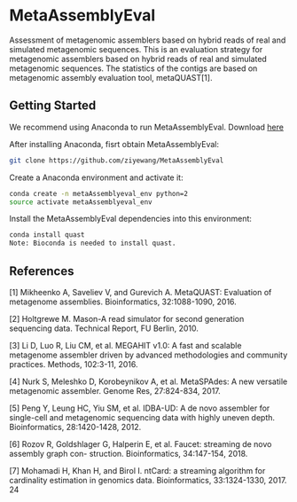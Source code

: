 # MetaAssemblyEval
Assessment of metagenomic assemblers based on hybrid reads of real and simulated metagenomic sequences.
This is an evaluation strategy for metagenomic assemblers based on hybrid reads of real and simulated metagenomic sequences. The statistics of the contigs are based on metagenomic assembly evaluation tool, metaQUAST[1].

## <a name="started"></a>Getting Started

We recommend using Anaconda to run MetaAssemblyEval. Download [here](https://www.continuum.io/downloads)

After installing Anaconda, fisrt obtain MetaAssemblyEval:

```sh
git clone https://github.com/ziyewang/MetaAssemblyEval
```
Create a Anaconda environment and activate it:

```sh
conda create -n metaAssemblyeval_env python=2
source activate metaAssemblyeval_env
```

Install the MetaAssemblyEval dependencies into this environment:

```sh
conda install quast 
Note: Bioconda is needed to install quast.
```

## <a name="preprocessing"></a>References

[1] Mikheenko A, Saveliev V, and Gurevich A. MetaQUAST: Evaluation of metagenome assemblies. Bioinformatics, 32:1088-1090, 2016.

[2] Holtgrewe M. Mason-A read simulator for second generation sequencing data. Technical Report, FU Berlin, 2010.

[3] Li D, Luo R, Liu CM, et al. MEGAHIT v1.0: A fast and scalable metagenome assembler driven by advanced methodologies and community practices. Methods, 102:3-11, 2016.

[4] Nurk S, Meleshko D, Korobeynikov A, et al. MetaSPAdes: A new versatile metagenomic assembler. Genome Res, 27:824-834, 2017.

[5] Peng Y, Leung HC, Yiu SM, et al. IDBA-UD: A de novo assembler for single-cell and metagenomic sequencing data with highly uneven depth. Bioinformatics, 28:1420-1428, 2012.

[6] Rozov R, Goldshlager G, Halperin E, et al. Faucet: streaming de novo assembly graph con-
struction. Bioinformatics, 34:147-154, 2018.

[7] Mohamadi H, Khan H, and Birol I. ntCard: a streaming algorithm for cardinality estimation
in genomics data. Bioinformatics, 33:1324-1330, 2017.
24
